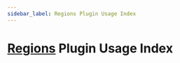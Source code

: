 ```yaml
---
sidebar_label: Regions Plugin Usage Index
---
```


# [Regions](https://github.com/monun/regions) Plugin Usage Index